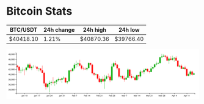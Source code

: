 # Bitcoin Stats

BTC/USDT|24h change|24h high|24h low|
|---|---|---|---|
|$40418.10|1.21%|$40870.36|$39766.40|

<img src="./chart.svg">
